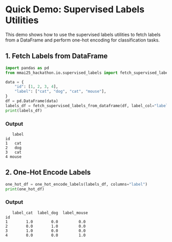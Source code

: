 # Quick Demo: Supervised Labels Utilities

This demo shows how to use the supervised labels utilities to fetch labels from a DataFrame and perform one-hot encoding for classification tasks.

## 1. Fetch Labels from DataFrame

```python
import pandas as pd
from mmai25_hackathon.io.supervised_labels import fetch_supervised_labels_from_dataframe, one_hot_encode_labels

data = {
    "id": [1, 2, 3, 4],
    "label": ["cat", "dog", "cat", "mouse"],
}
df = pd.DataFrame(data)
labels_df = fetch_supervised_labels_from_dataframe(df, label_col="label", index_col="id")
print(labels_df)
```

### Output

```
   label
id
1   cat
2   dog
3   cat
4 mouse
```

## 2. One-Hot Encode Labels

```python
one_hot_df = one_hot_encode_labels(labels_df, columns="label")
print(one_hot_df)
```

### Output

```
   label_cat  label_dog  label_mouse
id
1        1.0        0.0         0.0
2        0.0        1.0         0.0
3        1.0        0.0         0.0
4        0.0        0.0         1.0
```
